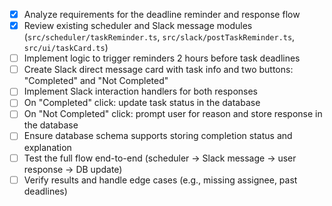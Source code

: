 - [x] Analyze requirements for the deadline reminder and response flow
- [x] Review existing scheduler and Slack message modules (`src/scheduler/taskReminder.ts`, `src/slack/postTaskReminder.ts`, `src/ui/taskCard.ts`)
- [ ] Implement logic to trigger reminders 2 hours before task deadlines
- [ ] Create Slack direct message card with task info and two buttons: "Completed" and "Not Completed"
- [ ] Implement Slack interaction handlers for both responses
- [ ] On "Completed" click: update task status in the database
- [ ] On "Not Completed" click: prompt user for reason and store response in the database
- [ ] Ensure database schema supports storing completion status and explanation
- [ ] Test the full flow end-to-end (scheduler → Slack message → user response → DB update)
- [ ] Verify results and handle edge cases (e.g., missing assignee, past deadlines)
